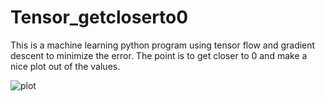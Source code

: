 # Tensor_getcloserto0

This is a machine learning python program using tensor flow and gradient descent to minimize the error. The point is to get closer to 0 and make a nice plot out of the values. 

![plot](https://github.com/EMLGaming/Tensor_getcloserto0/Figure_1.png)

